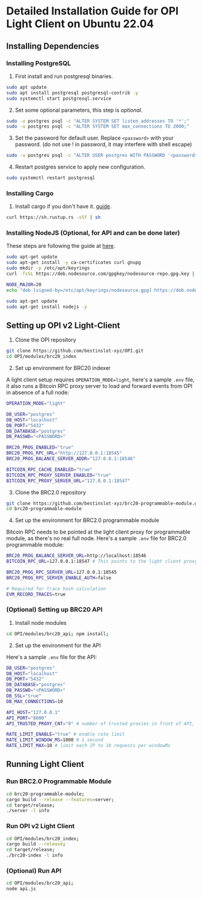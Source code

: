 # Detailed Installation Guide for OPI Light Client on Ubuntu 22.04

## Installing Dependencies

### Installing PostgreSQL

1) First install and run postgresql binaries.

```sh
sudo apt update
sudo apt install postgresql postgresql-contrib -y
sudo systemctl start postgresql.service
```

2) Set some optional parameters, this step is *optional*.

```sh
sudo -u postgres psql -c "ALTER SYSTEM SET listen_addresses TO '*';"
sudo -u postgres psql -c "ALTER SYSTEM SET max_connections TO 2000;"
```

3) Set the password for default user. Replace `<password>` with your password. (do not use ! in password, it may interfere with shell escape)

```sh
sudo -u postgres psql -c "ALTER USER postgres WITH PASSWORD '<password>';"
```

4) Restart postgres service to apply new configuration.

```sh
sudo systemctl restart postgresql
```

### Installing Cargo

1) Install cargo if you don't have it. [guide](https://doc.rust-lang.org/cargo/getting-started/installation.html).

```sh
curl https://sh.rustup.rs -sSf | sh
```

### Installing NodeJS (Optional, for API and can be done later)

These steps are following the guide at [here](https://github.com/nodesource/distributions).

```sh
sudo apt-get update
sudo apt-get install -y ca-certificates curl gnupg
sudo mkdir -p /etc/apt/keyrings
curl -fsSL https://deb.nodesource.com/gpgkey/nodesource-repo.gpg.key | sudo gpg --dearmor -o /etc/apt/keyrings/nodesource.gpg

NODE_MAJOR=20
echo "deb [signed-by=/etc/apt/keyrings/nodesource.gpg] https://deb.nodesource.com/node_$NODE_MAJOR.x nodistro main" | sudo tee /etc/apt/sources.list.d/nodesource.list

sudo apt-get update
sudo apt-get install nodejs -y
```

## Setting up OPI v2 Light-Client

1) Clone the OPI repository

```sh
git clone https://github.com/bestinslot-xyz/OPI.git
cd OPI/modules/brc20_index
```

2) Set up environment for BRC20 indexer

A light client setup requires `OPERATION_MODE=light`, here's a sample `.env` file, it also runs a Bitcoin RPC proxy server to load and forward events from OPI in absence of a full node:

```sh
OPERATION_MODE="light"

DB_USER="postgres"
DB_HOST="localhost"
DB_PORT="5432"
DB_DATABASE="postgres"
DB_PASSWD="<PASSWORD>"

BRC20_PROG_ENABLED="true"
BRC20_PROG_RPC_URL="http://127.0.0.1:18545"
BRC20_PROG_BALANCE_SERVER_ADDR="127.0.0.1:18546"

BITCOIN_RPC_CACHE_ENABLED="true"
BITCOIN_RPC_PROXY_SERVER_ENABLED="true"
BITCOIN_RPC_PROXY_SERVER_URL="127.0.0.1:18547"
```

3) Clone the BRC2.0 repository

```sh
git clone https://github.com/bestinslot-xyz/brc20-programmable-module.git
cd brc20-programmable-module
```

4) Set up the environment for BRC2.0 programmable module

Bitcoin RPC needs to be pointed at the light client proxy for programmable module, as there's no real full node. Here's a sample `.env` file for BRC2.0 programmable module:

```sh
BRC20_PROG_BALANCE_SERVER_URL=http://localhost:18546
BITCOIN_RPC_URL=127.0.0.1:18547 # This points to the light client proxy server

BRC20_PROG_RPC_SERVER_URL=127.0.0.1:18545
BRC20_PROG_RPC_SERVER_ENABLE_AUTH=false

# Required for trace hash calculation
EVM_RECORD_TRACES=true
```

### (Optional) Setting up BRC20 API

1) Install node modules

```sh
cd OPI/modules/brc20_api; npm install;
```

2) Set up the environment for the API

Here's a sample `.env` file for the API:

```sh
DB_USER="postgres"
DB_HOST="localhost"
DB_PORT="5432"
DB_DATABASE="postgres"
DB_PASSWD="<PASSWORD>"
DB_SSL="true"
DB_MAX_CONNECTIONS=10

API_HOST="127.0.0.1"
API_PORT="8000"
API_TRUSTED_PROXY_CNT="0" # number of trusted proxies in front of API, set to 1 if using nginx reverse proxy

RATE_LIMIT_ENABLE="true" # enable rate limit
RATE_LIMIT_WINDOW_MS=1000 # 1 second
RATE_LIMIT_MAX=10 # limit each IP to 10 requests per windowMs
```

## Running Light Client

### Run BRC2.0 Programmable Module

```sh
cd brc20-programmable-module;
cargo build --release --features=server;
cd target/release;
./server -l info
```

### Run OPI v2 Light Client

```sh
cd OPI/modules/brc20_index;
cargo build --release;
cd target/release;
./brc20-index -l info
```

### (Optional) Run API

```sh
cd OPI/modules/brc20_api;
node api.js
```
